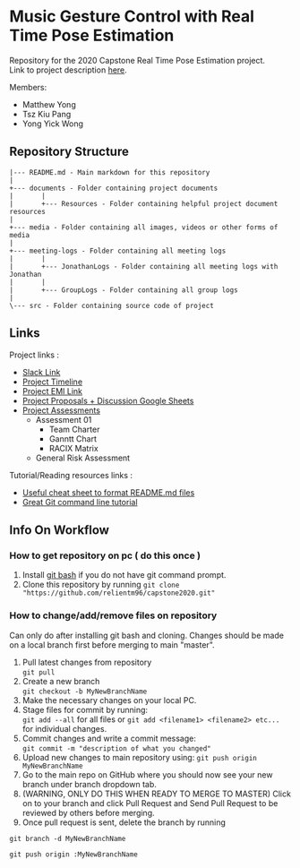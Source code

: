 # Music Gesture Control with Real Time Pose Estimation

Repository for the 2020 Capstone Real Time Pose Estimation project.    
Link to project description [here](./documents/projectOutline.md).   

Members:

* Matthew Yong
* Tsz Kiu Pang
* Yong Yick Wong

## Repository Structure
```
|--- README.md - Main markdown for this repository
|
+--- documents - Folder containing project documents
|       |
|       +--- Resources - Folder containing helpful project document resources
|       
+--- media - Folder containing all images, videos or other forms of media
|       
+--- meeting-logs - Folder containing all meeting logs
|       |
|       +--- JonathanLogs - Folder containing all meeting logs with Jonathan
|       |  
|       +--- GroupLogs - Folder containing all group logs
|
\--- src - Folder containing source code of project
```

## Links
Project links :    
* [Slack Link](https://nebula-m78.slack.com/)
* [Project Timeline](https://docs.google.com/document/d/1RuPlROiwp9qh14LQtcvLYuOO0s0pgH-rktbnG3PjgCE/edit)
* [Project EMI Link](https://apps2.eng.unimelb.edu.au/emi-capstone-projects/index.php?r=project%2Fview&id=194&ajaxView=yes)
* [Project Proposals + Discussion Google Sheets](https://docs.google.com/spreadsheets/d/15XxvRazeiOha9PAxoPqFTfDsIj7EWxJ6Ipewfeq0vCw/edit?fbclid=IwAR26_xDexQU5j8ucYRdEgOGRn9WnBZEb_gNmb5hwk7R50zRKGe-IrorVelA#gid=1278852641)
* [Project Assessments](https://drive.google.com/open?id=1vqbPQjNfL9CqeaYIf6xfPV044M-8mn2Q)
    * Assessment 01
        * Team Charter
        * Ganntt Chart
        * RACIX Matrix
    * General Risk Assessment 


Tutorial/Reading resources links :  

* [Useful cheat sheet to format README.md files](https://github.com/adam-p/markdown-here/wiki/Markdown-Cheatsheet)
* [Great Git command line tutorial](http://gitimmersion.com/)

## Info On Workflow

### How to get repository on pc ( do this once )
1. Install [git bash](https://gitforwindows.org/) if you do not have git command prompt.  
2. Clone this repository by running 
`git clone "https://github.com/relientm96/capstone2020.git"`

### How to change/add/remove files on repository
Can only do after installing git bash and cloning. Changes should be made on a local branch first before merging to main "master".     

1. Pull latest changes from repository   
`git pull`  
2. Create a new branch    
`git checkout -b MyNewBranchName`  
3. Make the necessary changes on your local PC.   
4. Stage files for commit by running:  
`git add --all` for all files or `git add <filename1> <filename2> etc...` for individual changes.  
5. Commit changes and write a commit message:  
`git commit -m "description of what you changed"`
6. Upload new changes to main repository using:
`git push origin MyNewBranchName`  
7. Go to the main repo on GitHub where you should now see your new branch under branch dropdown tab.     
8. (WARNING, ONLY DO THIS WHEN READY TO MERGE TO MASTER) Click on to your branch and click Pull Request and Send Pull Request to be reviewed by others before merging.  
9. Once pull request is sent, delete the branch by running
```
git branch -d MyNewBranchName

git push origin :MyNewBranchName
```




